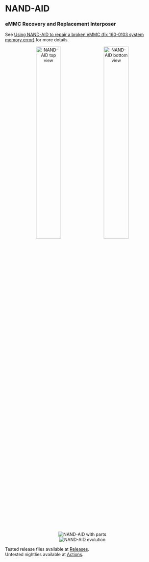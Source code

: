 # NAND-AID
### eMMC Recovery and Replacement Interposer

See [Using NAND-AID to repair a broken eMMC (fix 160-0103 system memory error)](https://gbatemp.net/threads/636361) for more details.
<p align="center">
  <img src="https://public.nbg01.v10lator.de/html/NAND-AID/NAND-AID-top.png?v=41" alt="NAND-AID top view" width="40%"> &nbsp; &nbsp;
  <img src="https://public.nbg01.v10lator.de/html/NAND-AID/NAND-AID-bottom.png?v=41" alt="NAND-AID bottom view" width="40%"><br />
  <br />
  <img src="https://public.nbg01.v10lator.de/html/NAND-AID/NAND-AID-wp.jpg?v=41" alt="NAND-AID with parts"><br />
  <img src="https://public.nbg01.v10lator.de/html/NAND-AID/NAND-AID-evolution.jpg?v=41" alt="NAND-AID evolution">
</p>

Tested release files available at [Releases](https://github.com/V10lator/NAND-AID/releases/latest).<br />
Untested nightlies available at [Actions](https://github.com/V10lator/NAND-AID/actions).
